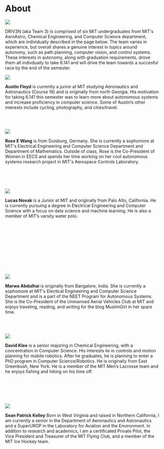 # About

<span class="image main">![](assets/images/about/team_photo.jpg)</span>

DRIV3N (aka Team 3) is comprised of six MIT undergraduates from MIT's AeroAstro, Chemical Engineering, and Computer Science department, which are individually described in the page below. The team varies in experience, but overall shares a genuine interest in topics around autonomy, such as path planning, computer vision, and control systems. These interests in autonomy, along with graduation requirements, drove them all indivdually to take 6.141 and will drive the team towards a succesful race by the end of the semester.

<span class="image left about">![](assets/images/about/Austin.jpg)</span>

**Austin Floyd** is currently a junior at MIT studying Aeronautics and Astronautics (Course 16) and is originally from north Georgia. His motivation for taking 6.141 this semester was to learn more about autonomous systems and increase proficiency in computer science. Some of Austin’s other interests include cycling, photography, and cities/travel.

<br>
<br>

<span class="image right about">![](assets/images/about/Rose.jpg)</span>

**Rose E Wang** is from Duisburg, Germany. She is currently a sophomore at MIT's Electrical Engineering and Computer Science Department and Department of Mathematics. Outside of class, Rose is the Co-President of Women in EECS and spends her time working on her cool autonomous systems research project in MIT's Aerospace Controls Laboratory. 

<br>
<br>
<br>

<span class="image left about">![](assets/images/about/Lucas.jpg)</span>

**Lucas Novak** is a Junior at MIT and originally from Palo Alto, California. He is currently pursuing a degree in Electrical Engineering and Computer Science with a focus on data science and machine learning. He is also a member of MIT’s varsity water polo.

<br>
<br>
<br>
<br>
<br>
<br>
<br>
<br>
<br>


<span class="image right about">![](assets/images/about/Marwa.png)</span>

**Marwa Abdulhai** is originally from Bangalore, India. She is currently a sophomore at MIT's Electical Engineering and Computer Science Department and is a part of the NEET Program for Autonomous Systems. She is the Co-President of the Unmanned Aerial Vehicles Club at MIT and enjoys traveling, reading, and writing for the blog MuslimGirl in her spare time.

<br>
<br>

<span class="image left about">![](assets/images/about/David.jpg)</span>

**David Klee** is a senior majoring in Chemical Engineering, with a concentration in Computer Science.  His interests lie in controls and motion planning for mobile robotics.  After he graduates, he is planning to enter a PhD program in Computer Science/Robotics.  He is originally from East Greenbush, New York.  He is a member of the MIT Men’s Lacrosse team and he enjoys fishing and hiking on his time off.

<br>
<br>
<br>
<br>

<span class="image right about">![](assets/images/about/Sean.jpg)</span>

**Sean Patrick Kelley** Born in West Virginia and raised in Northern California, I am currently a senior in the Department of Aeronautics and Astronautics and a SuperUROP in the Laboratory for Aviation and the Environment.  In addition to research and academics, I am a certificated Private Pilot, the Vice President and Treasurer of the MIT Flying Club, and a member of the MIT Ice Hockey team.
 
